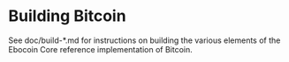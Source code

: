Building Bitcoin
================

See doc/build-*.md for instructions on building the various
elements of the Ebocoin Core reference implementation of Bitcoin.
